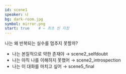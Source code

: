 ```yaml
---
id: scene1
speaker: 나
bg: dark-room.jpg
symbol: mirror.png
start: true    # ← 최초 씬 지정
---
```


나는 왜 반복되는 실수를 멈추지 못할까?

- 나는 본질적으로 약한 존재야 → scene2_selfdoubt  
- 나는 아직 나를 이해하지 못했어 → scene2_introspection
- 나는 이 대화를 마치고 싶어 → scene5_final